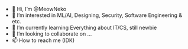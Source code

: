 - 👋 Hi, I’m @MeowNeko
- 👀 I’m interested in ML/AI, Designing, Security, Software Engineering & etc.
- 🌱 I’m currently learning Everything about IT/CS, still newbie
- 💞️ I’m looking to collaborate on ...
- 📫 How to reach me (IDK)

<!---
MeowNeko/MeowNeko is a ✨ special ✨ repository because its `README.md` (this file) appears on your GitHub profile.
You can click the Preview link to take a look at your changes.
--->
